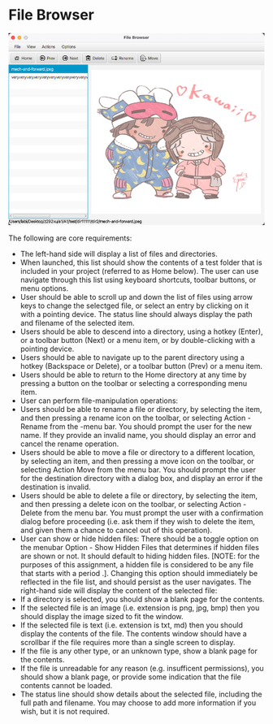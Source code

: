 # File Browser

![File Browser](/file-browser.png)

The following are core requirements:

- The left-hand side will display a list of files and directories.
- When launched, this list should show the contents of a test folder that is included in your project (referred to as Home below). The user can use navigate through this list using keyboard shortcuts, toolbar buttons, or menu options.
- User should be able to scroll up and down the list of files using arrow keys to change the selectged file, or select an entry by clicking on it with a pointing device. The status line should always display the path and filename of the selected item.
- Users should be able to descend into a directory, using a hotkey (Enter), or a toolbar button (Next) or a menu item, or by double-clicking with a pointing device.
- Users should be able to navigate up to the parent directory using a hotkey (Backspace or Delete), or a toolbar button (Prev) or a menu item.
- Users should be able to return to the Home directory at any time by pressing a button on the toolbar or selecting a corresponding menu item.
- User can perform file-manipulation operations:
- Users should be able to rename a file or directory, by selecting the item, and then pressing a rename icon on the toolbar, or selecting Action - Rename from the -menu bar. You should prompt the user for the new name. If they provide an invalid name, you should display an error and cancel the rename operation.
- Users should be able to move a file or directory to a different location, by selecting an item, and then pressing a move icon on the toolbar, or selecting Action Move from the menu bar. You should prompt the user for the destination directory with a dialog box, and display an error if the destination is invalid.
- Users should be able to delete a file or directory, by selecting the item, and then pressing a delete icon on the toolbar, or selecting Action - Delete from the menu bar. You must prompt the user with a confirmation dialog before proceeding (i.e. ask them if they wish to delete the item, and given them a chance to cancel out of this operation).
- User can show or hide hidden files:
There should be a toggle option on the menubar Option - Show Hidden Files that determines if hidden files are shown or not. It should default to hiding hidden files. [NOTE: for the purposes of this assignment, a hidden file is considered to be any file that starts with a period .]. Changing this option should immediately be reflected in the file list, and should persist as the user navigates.
The right-hand side will display the content of the selected file:
- If a directory is selected, you should show a blank page for the contents.
- If the selected file is an image (i.e. extension is png, jpg, bmp) then you should display the image sized to fit the window.
- If the selected file is text (i.e. extension is txt, md) then you should display the contents of the file. The contents window should have a scrollbar if the file requires more than a single screen to display.
- If the file is any other type, or an unknown type, show a blank page for the contents.
- If the file is unreadable for any reason (e.g. insufficent permissions), you should show a blank page, or provide some indication that the file contents cannot be loaded.
- The status line should show details about the selected file, including the full path and filename. You may choose to add more information if you wish, but it is not required.
